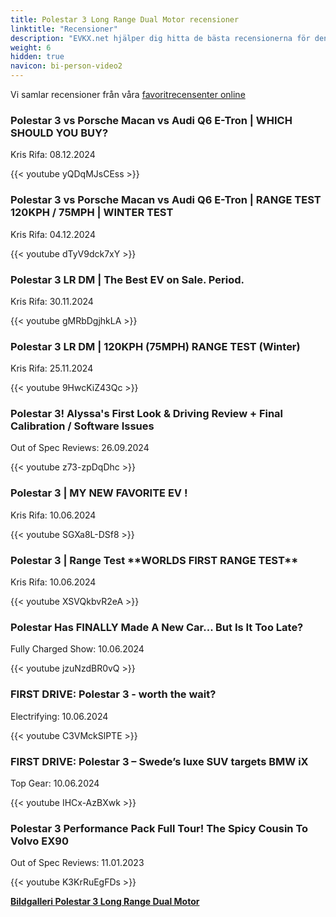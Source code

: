 ```yaml
---
title: Polestar 3 Long Range Dual Motor recensioner
linktitle: "Recensioner"
description: "EVKX.net hjälper dig hitta de bästa recensionerna för denna modell."
weight: 6
hidden: true
navicon: bi-person-video2
---
```

Vi samlar recensioner från våra [favoritrecensenter online](../../../../../guides/evreviewers/)

<div class="container text-center shadow p-2 pe-4 mb-5 bg-body-tertiary rounded border">
<h3>Polestar 3 vs Porsche Macan vs Audi Q6 E-Tron | WHICH SHOULD YOU BUY?</h3>
<p>Kris Rifa: 08.12.2024</p>

{{< youtube yQDqMJsCEss >}}

</div>
<div class="container text-center shadow p-2 pe-4 mb-5 bg-body-tertiary rounded border">
<h3>Polestar 3 vs Porsche Macan vs Audi Q6 E-Tron | RANGE TEST 120KPH / 75MPH | WINTER TEST</h3>
<p>Kris Rifa: 04.12.2024</p>

{{< youtube dTyV9dck7xY >}}

</div>
<div class="container text-center shadow p-2 pe-4 mb-5 bg-body-tertiary rounded border">
<h3>Polestar 3 LR DM | The Best EV on Sale. Period.</h3>
<p>Kris Rifa: 30.11.2024</p>

{{< youtube gMRbDgjhkLA >}}

</div>
<div class="container text-center shadow p-2 pe-4 mb-5 bg-body-tertiary rounded border">
<h3>Polestar 3 LR DM | 120KPH (75MPH) RANGE TEST (Winter)</h3>
<p>Kris Rifa: 25.11.2024</p>

{{< youtube 9HwcKiZ43Qc >}}

</div>
<div class="container text-center shadow p-2 pe-4 mb-5 bg-body-tertiary rounded border">
<h3>Polestar 3! Alyssa's First Look & Driving Review + Final Calibration / Software Issues</h3>
<p>Out of Spec Reviews: 26.09.2024</p>

{{< youtube z73-zpDqDhc >}}

</div>
<div class="container text-center shadow p-2 pe-4 mb-5 bg-body-tertiary rounded border">
<h3>Polestar 3 | MY NEW FAVORITE EV !</h3>
<p>Kris Rifa: 10.06.2024</p>

{{< youtube SGXa8L-DSf8 >}}

</div>
<div class="container text-center shadow p-2 pe-4 mb-5 bg-body-tertiary rounded border">
<h3>Polestar 3 | Range Test **WORLDS FIRST RANGE TEST**</h3>
<p>Kris Rifa: 10.06.2024</p>

{{< youtube XSVQkbvR2eA >}}

</div>
<div class="container text-center shadow p-2 pe-4 mb-5 bg-body-tertiary rounded border">
<h3>Polestar Has FINALLY Made A New Car... But Is It Too Late?</h3>
<p>Fully Charged Show: 10.06.2024</p>

{{< youtube jzuNzdBR0vQ >}}

</div>
<div class="container text-center shadow p-2 pe-4 mb-5 bg-body-tertiary rounded border">
<h3>FIRST DRIVE: Polestar 3 - worth the wait?</h3>
<p>Electrifying: 10.06.2024</p>

{{< youtube C3VMckSlPTE >}}

</div>
<div class="container text-center shadow p-2 pe-4 mb-5 bg-body-tertiary rounded border">
<h3>FIRST DRIVE: Polestar 3 – Swede’s luxe SUV targets BMW iX</h3>
<p>Top Gear: 10.06.2024</p>

{{< youtube IHCx-AzBXwk >}}

</div>
<div class="container text-center shadow p-2 pe-4 mb-5 bg-body-tertiary rounded border">
<h3>Polestar 3 Performance Pack Full Tour! The Spicy Cousin To Volvo EX90</h3>
<p>Out of Spec Reviews: 11.01.2023</p>

{{< youtube K3KrRuEgFDs >}}

</div>
<div class="mt-3 mb-3">
<a href="../gallery/" class="text-decoration-none text-black">
<strong><i class="bi-arrow-left"></i>Bildgalleri  </strong>
</a>
<a href="../" class="text-decoration-none text-black float-end">
<strong>Polestar 3 Long Range Dual Motor <i class="bi-arrow-right"></i></strong>
</a>
</div>
